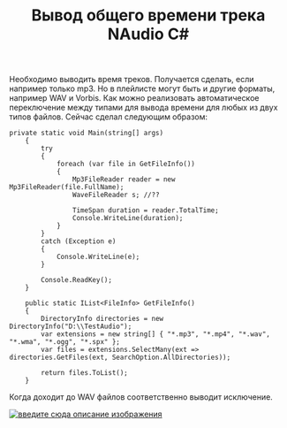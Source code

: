 ﻿---
title: "Вывод общего времени трека NAudio C#"
se.owner.user_id: 229072
se.owner.display_name: "JDo"
se.owner.link: "https://ru.stackoverflow.com/users/229072/jdo"
se.link: "https://ru.stackoverflow.com/questions/952591/%d0%92%d1%8b%d0%b2%d0%be%d0%b4-%d0%be%d0%b1%d1%89%d0%b5%d0%b3%d0%be-%d0%b2%d1%80%d0%b5%d0%bc%d0%b5%d0%bd%d0%b8-%d1%82%d1%80%d0%b5%d0%ba%d0%b0-naudio-c"
se.question_id: 952591
se.post_type: question
se.score: 1
---
<p>Необходимо выводить время треков. Получается сделать, если например только mp3. Но в плейлисте могут быть и другие форматы, например WAV и Vorbis. Как можно реализовать автоматическое переключение между типами для вывода времени для любых из двух типов файлов.
Сейчас сделал следующим образом:</p>

<pre><code>private static void Main(string[] args)
    {
        try
        {
            foreach (var file in GetFileInfo())
            {
                Mp3FileReader reader = new Mp3FileReader(file.FullName);
                WaveFileReader s; //??

                TimeSpan duration = reader.TotalTime;
                Console.WriteLine(duration);
            }
        }
        catch (Exception e)
        {
            Console.WriteLine(e);
        }

        Console.ReadKey();
    }

    public static IList&lt;FileInfo&gt; GetFileInfo()
    {
        DirectoryInfo directories = new DirectoryInfo("D:\\TestAudio");
        var extensions = new string[] { "*.mp3", "*.mp4", "*.wav", "*.wma", "*.ogg", "*.spx" };
        var files = extensions.SelectMany(ext =&gt; directories.GetFiles(ext, SearchOption.AllDirectories));

        return files.ToList();
    }
</code></pre>

<p>Когда доходит до WAV файлов соответственно выводит исключение.</p>

<p><a href="https://i.stack.imgur.com/CgjrV.png" rel="nofollow noreferrer"><img src="https://i.stack.imgur.com/CgjrV.png" alt="введите сюда описание изображения"></a></p>
